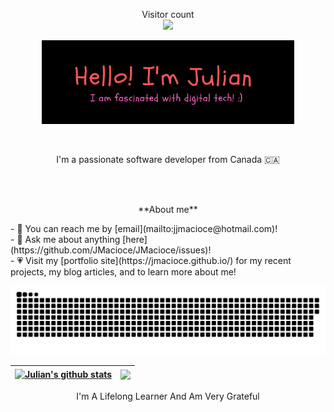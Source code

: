 <p align="center"> 
  Visitor count<br>
  <img src="https://profile-counter.glitch.me/jmacioce/count.svg" />
</p>

<p align="center"><a href="https://jmacioce.github.io/"><img width="80%" alt="Hello, I'm Julian. I am fascinated by digital technology!" src="./assets/readme-header.png" /></a></p>

<br />

<p align="center">I'm a passionate software developer from Canada 🇨🇦 </p><br><br>

<p align="center">**About me**</p>
- 📩 You can reach me by [email](mailto:jjmacioce@hotmail.com)!<br>
- 💬 Ask me about anything [here](https://github.com/JMacioce/JMacioce/issues)!<br>
- 💗 Visit my [portfolio site](https://jmacioce.github.io/) for my recent projects, my blog articles, and to learn more about me!<br>

<p align="center"><a href=#><img src="./assets/contributions.svg"></a></p>

| <a href="https://github.com/anuraghazra/github-readme-stats"><img align="center" src="https://github-readme-stats.vercel.app/api?username=JMacioce&show_icons=true&theme=tokyonight&hide_border=true" alt="Julian's github stats" /> | </a> <a href="https://github.com/anuraghazra/github-readme-stats"><img align="center" src="https://github-readme-stats.vercel.app/api/top-langs/?username=JMacioce&langs_count=8&layout=compact&theme=tokyonight&hide_border=true" /></a> |
| ------------- | ------------- |


<p align="center">I'm A Lifelong Learner And Am Very Grateful</p>

<!-- [![@jmacioce's Holopin board](https://holopin.io/api/user/board?user=jmacioce)](https://holopin.io/@jmacioce) -->

<!-- ![](https://media0.giphy.com/media/3otPorWLQJq5GmHRtu/giphy.gif) -->




